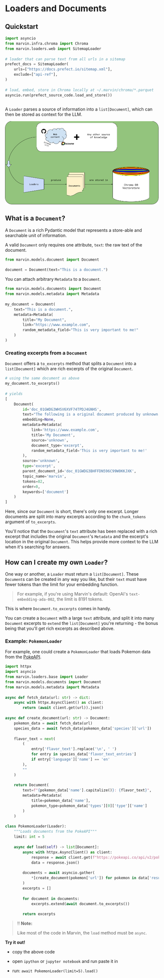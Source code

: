 # Loaders and Documents

## Quickstart 
```python
import asyncio
from marvin.infra.chroma import Chroma
from marvin.loaders.web import SitemapLoader

# loader that can parse text from all urls in a sitemap
prefect_docs = SitemapLoader(
    urls=["https://docs.prefect.io/sitemap.xml"],
    exclude=["api-ref"],
)

# load, embed, store in Chroma locally at ~/.marvin/chroma/*.parquet
asyncio.run(prefect_source_code.load_and_store())
```
## 
A `Loader` parses a source of information into a `list[Document]`, which can then be stored as context for the LLM.

<p align="center">
  <img src="../imgs/loader_diagram.png" alt="Image description" width="700">
</p>


## What is a `Document`?
A `Document` is a rich Pydantic model that represents a store-able and searchable unit of information. 

A valid `Document` only requires one attribute, `text`: the raw text of the document.

```python
from marvin.models.document import Document

document = Document(text="This is a document.")
```

You can attach arbitrary `Metadata` to a `Document`.

```python
from marvin.models.documents import Document
from marvin.models.metadata import Metadata

my_document = Document(
    text="This is a document.",
    metadata=Metadata(
        title="My Document",
        link="https://www.example.com",
        random_metadata_field="This is very important to me!"
    )
)
```

### Creating excerpts from a `Document`
`Document` offers a `to_excerpts` method that splits a `Document` into a `list[Document]` which are rich excerpts of the original `Document`.

```python
# using the same document as above
my_document.to_excerpts()

# yields
[
    Document(
        id='doc_01GWDG3WHSV6XVF74TPDJ4GNHS',
        text="The following is a original document produced by unknown:\n# Document metadata\n{'link': 'https://www.example.com', 'title': 'My Document', 'source': 'unknown', 'document_type': 'original', 'random_metadata_field': 'This is very important to me!'}\n# Document keywords\ndocument\n# Excerpt's location in document\n\n# Excerpt contents:\nThis is a document.",
        embedding=None,
        metadata=Metadata(
            link='https://www.example.com',
            title='My Document',
            source='unknown',
            document_type='excerpt',
            random_metadata_field='This is very important to me!'
        ),
        source='unknown',
        type='excerpt',
        parent_document_id='doc_01GWDG3BHFFDN596C99W0KKJXK',
        topic_name='marvin',
        tokens=82,
        order=0,
        keywords=['document']
    )
]
```
Here, since our `Document` is short, there's only one excerpt. Longer documents are split into many excerpts according to the `chunk_tokens` argument of `to_excerpts`.

You'll notice that the `Document`'s `text` attribute has been replaced with a rich excerpt that includes the original `Document`'s `Metadata` and the excerpt's location in the original `Document`. This helps provide more context to the LLM when it's searching for answers.

<!-- 
### **Optional**: Bring your own `embedding`
You'll notice above that the `Document`'s `embedding` attribute is `None`. The Chroma vectorstore will automatically create an embedding for each `Document` when it's stored. However, if you already have an embedding for your `Document`, you can pass it in when you create the `Document`:

```python
from marvin.models.document import Document

my_document = Document(
    text="This is a document.",
    embedding=[0.1, 0.2, 0.3, 0.4, 0.5] # not a real embedding
)
``` 
-->

## How can I create my own `Loader`?

One way or another, a `Loader` must return a `list[Document]`. These `Document`s can be created in any way you like, but their `text` must have fewer tokens than the limit for your embedding function. 

> For example, if you're using Marvin's default: OpenAI's `text-embedding-ada-002`, the limit is 8191 tokens.

This is where `Document.to_excerpts` comes in handy. 

You can create a `Document` with a large `text` attribute, and split it into many `Document` excerpts to `extend` the `list[Document]` you're returning - the bonus being that you'll get rich excerpts as described above.


### **Example: `PokemonLoader`**

For example, one could create a `PokemonLoader` that loads Pokemon data from the [PokeAPI](https://pokeapi.co/).

```python
import httpx
import asyncio
from marvin.loaders.base import Loader
from marvin.models.documents import Document
from marvin.models.metadata import Metadata

async def fetch_data(url: str) -> dict:
    async with httpx.AsyncClient() as client:
        return (await client.get(url)).json()

async def create_document(url: str) -> Document:
    pokemon_data = await fetch_data(url)
    species_data = await fetch_data(pokemon_data['species']['url'])
    
    flavor_text = next(
        (
            entry['flavor_text'].replace('\n', ' ')
            for entry in species_data['flavor_text_entries']
            if entry['language']['name'] == 'en'
        ),
        ""
    )

    return Document(
        text=f"{pokemon_data['name'].capitalize()}: {flavor_text}",
        metadata=Metadata(
            title=pokemon_data['name'],
            pokemon_type=pokemon_data['types'][0]['type']['name']
        )
    )

class PokemonLoader(Loader):
    """Loads documents from the PokeAPI"""
    limit: int = 5

    async def load(self) -> list[Document]:
        async with httpx.AsyncClient() as client:
            response = await client.get(f"https://pokeapi.co/api/v2/pokemon?limit={self.limit}")
            data = response.json()

        documents = await asyncio.gather(
            *[create_document(pokemon['url']) for pokemon in data['results']]
        )
        excerpts = []

        for document in documents:
            excerpts.extend(await document.to_excerpts())
        
        return excerpts
```
> ‼️ **Note:**
>
> Like most of the code in Marvin, the `load` method must be `async`.


**Try it out!**
- copy the above code

- open `ipython` or `jupyter notebook` and run paste it in

- run: `await PokemonLoader(limit=5).load()`

